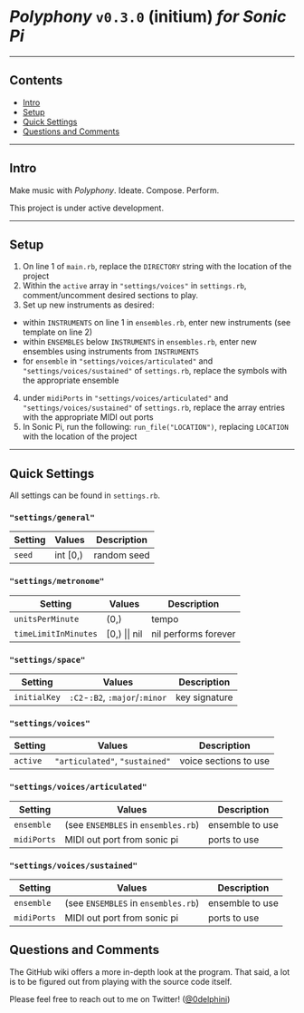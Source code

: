 # ***Polyphony*** `v0.3.0` (initium) *for Sonic Pi*

<hr/>

## Contents

- [Intro](#intro)
- [Setup](#setup)
- [Quick Settings](#quick-settings)
- [Questions and Comments](#questions-and-comments)

<hr/>

## Intro

Make music with *Polyphony*. Ideate. Compose. Perform.

This project is under active development.

<hr/>

## Setup

1. On line 1 of `main.rb`, replace the `DIRECTORY` string with the location of the project
2. Within the `active` array in `"settings/voices"` in `settings.rb`, comment/uncomment desired sections to play.
3. Set up new instruments as desired:
 - within `INSTRUMENTS` on line 1 in `ensembles.rb`, enter new instruments (see template on line 2)
 - within `ENSEMBLES` below `INSTRUMENTS` in `ensembles.rb`, enter new ensembles using instruments from `INSTRUMENTS`
 - for `ensemble` in `"settings/voices/articulated"` and `"settings/voices/sustained"` of `settings.rb`, replace the symbols with the appropriate ensemble
4. under `midiPorts` in `"settings/voices/articulated"` and `"settings/voices/sustained"` of `settings.rb`, replace the array entries with the appropriate MIDI out ports
5. In Sonic Pi, run the following: `run_file("LOCATION")`, replacing `LOCATION` with the location of the project

<hr/>

## Quick Settings

All settings can be found in `settings.rb`.

### `"settings/general"`

Setting               | Values                  | Description
---                   | ---                     | ---
`seed`                | int [0,)                | random seed

### `"settings/metronome"`

Setting               | Values                  | Description
---                   | ---                     | ---
`unitsPerMinute`      | (0,)                    | tempo
`timeLimitInMinutes`  | [0,) \|\| nil           | nil performs forever

### `"settings/space"`

Setting               | Values                          | Description
---                   | ---                             | ---
`initialKey`          | `:C2`-`:B2`, `:major`/`:minor`  | key signature

### `"settings/voices"`

Setting               | Values                         | Description
---                   | ---                            | ---
`active`              | `"articulated"`, `"sustained"` | voice sections to use

### `"settings/voices/articulated"`

Setting               | Values                               | Description
---                   | ---                                  | ---
`ensemble`            | (see `ENSEMBLES` in `ensembles.rb`)  | ensemble to use
`midiPorts`           | MIDI out port from sonic pi          | ports to use

### `"settings/voices/sustained"`

Setting               | Values                               | Description
---                   | ---                                  | ---
`ensemble`            | (see `ENSEMBLES` in `ensembles.rb`)  | ensemble to use
`midiPorts`           | MIDI out port from sonic pi          | ports to use

## Questions and Comments

The GitHub wiki offers a more in-depth look at the program. That said, a lot is to be figured out from playing with the source code itself.

Please feel free to reach out to me on Twitter! ([\@0delphini](https://twitter.com/0delphini))
